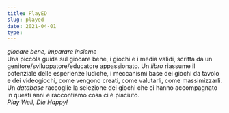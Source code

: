 ```yaml
---
title: PlayED
slug: played
date: 2021-04-01
type: 
---
```

_giocare bene, imparare insieme_  
Una piccola guida sul giocare bene, i giochi e i media validi, scritta da un genitore/sviluppatore/educatore appassionato.
Un _libro_ riassume il potenziale delle esperienze ludiche, i meccanismi base dei giochi da tavolo e dei videogiochi, come vengono creati, come valutarli, come massimizzarli.    
Un _database_ raccoglie la selezione dei giochi che ci hanno accompagnato in questi anni e raccontiamo cosa ci è piaciuto.  
_Play Well, Die Happy!_  
